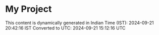 # My Project

This content is dynamically generated in Indian Time (IST): 2024-09-21 20:42:16 IST
Converted to UTC: 2024-09-21 15:12:16 UTC
